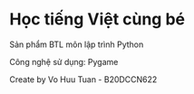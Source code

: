 # Học tiếng Việt cùng bé

Sản phẩm BTL môn lập trình Python

Công nghệ sử dụng: Pygame

Create by Vo Huu Tuan - B20DCCN622